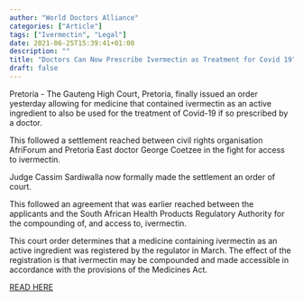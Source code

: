 ```yaml
---
author: "World Doctors Alliance"
categories: ["Article"]
tags: ["Ivermectin", "Legal"]
date: 2021-06-25T15:39:41+01:00
description: ""
title: "Doctors Can Now Prescribe Ivermectin as Treatment for Covid 19"
draft: false
---
```


Pretoria - The Gauteng High Court, Pretoria, finally issued an  order yesterday allowing for medicine that contained ivermectin as an  active ingredient to also be used for the treatment of Covid-19 if so  prescribed by a doctor.  

This followed a settlement reached between civil rights organisation AfriForum and Pretoria East doctor George  Coetzee in the fight for access to ivermectin.  

Judge Cassim Sardiwalla now formally made the settlement an order of court.  

This followed an agreement that was earlier reached between the applicants  and the South African Health Products Regulatory Authority for the  compounding of, and access to, ivermectin.  

This court order  determines that a medicine containing ivermectin as an active ingredient was registered by the regulator in March. The effect of the  registration is that ivermectin may be compounded and made accessible in accordance with the provisions of the Medicines Act.  

[READ HERE](https://www.iol.co.za/pretoria-news/news/doctors-can-now-prescribe-ivermectin-as-treatment-for-covid-19-141f5d1a-0d85-4a53-8dd3-2673c8128e33)
